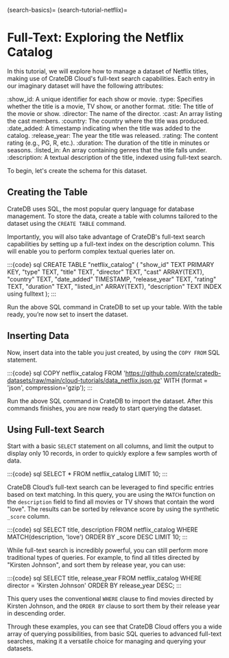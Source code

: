 (search-basics)=
(search-tutorial-netflix)=

# Full-Text: Exploring the Netflix Catalog

In this tutorial, we will explore how to manage a dataset of Netflix titles,
making use of CrateDB Cloud's full-text search capabilities.
Each entry in our imaginary dataset will have the following attributes:

:show_id: A unique identifier for each show or movie.
:type: Specifies whether the title is a movie, TV show, or another format.
:title: The title of the movie or show.
:director: The name of the director.
:cast: An array listing the cast members.
:country: The country where the title was produced.
:date_added: A timestamp indicating when the title was added to the catalog.
:release_year: The year the title was released.
:rating: The content rating (e.g., PG, R, etc.).
:duration: The duration of the title in minutes or seasons.
:listed_in: An array containing genres that the title falls under.
:description: A textual description of the title, indexed using full-text search.

To begin, let's create the schema for this dataset.


## Creating the Table

CrateDB uses SQL, the most popular query language for database management. To
store the data, create a table with columns tailored to the
dataset using the `CREATE TABLE` command.

Importantly, you will also take advantage
of CrateDB's full-text search capabilities by setting up a full-text index on
the description column. This will enable you to perform complex textual queries
later on.

:::{code} sql
CREATE TABLE "netflix_catalog" (
   "show_id" TEXT PRIMARY KEY,
   "type" TEXT,
   "title" TEXT,
   "director" TEXT,
   "cast" ARRAY(TEXT),
   "country" TEXT,
   "date_added" TIMESTAMP,
   "release_year" TEXT,
   "rating" TEXT,
   "duration" TEXT,
   "listed_in"  ARRAY(TEXT),
   "description" TEXT INDEX using fulltext
);
:::

Run the above SQL command in CrateDB to set up your table. With the table ready, 
you’re now set to insert the dataset.

## Inserting Data

Now, insert data into the table you just created, by using the `COPY FROM`
SQL statement.

:::{code} sql
COPY netflix_catalog
FROM 'https://github.com/crate/cratedb-datasets/raw/main/cloud-tutorials/data_netflix.json.gz'
WITH (format = 'json', compression='gzip');
:::

Run the above SQL command in CrateDB to import the dataset. After this commands 
finishes, you are now ready to start querying the dataset.

## Using Full-text Search

Start with a basic `SELECT` statement on all columns, and limit the output to
display only 10 records, in order to quickly explore a few samples worth of data.

:::{code} sql
SELECT *
FROM netflix_catalog
LIMIT 10;
:::

CrateDB Cloud’s full-text search can be leveraged to find specific entries based
on text matching. In this query, you are using the `MATCH` function on the
`description` field to find all movies or TV shows that contain the word "love".
The results can be sorted by relevance score by using the synthetic `_score` column.

:::{code} sql
SELECT title, description
FROM netflix_catalog
WHERE MATCH(description, 'love')
ORDER BY _score DESC
LIMIT 10;
:::

While full-text search is incredibly powerful, you can still perform more
traditional types of queries. For example, to find all titles directed by
"Kirsten Johnson", and sort them by release year, you can use:

:::{code} sql
SELECT title, release_year
FROM netflix_catalog
WHERE director = 'Kirsten Johnson'
ORDER BY release_year DESC;
:::

This query uses the conventional `WHERE` clause to find movies directed by
Kirsten Johnson, and the `ORDER BY` clause to sort them by their release year
in descending order.

Through these examples, you can see that CrateDB Cloud offers you a wide array
of querying possibilities, from basic SQL queries to advanced full-text
searches, making it a versatile choice for managing and querying your datasets.
